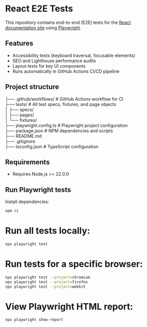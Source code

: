 # React E2E Tests

This repository contains end-to-end (E2E) tests for the [React documentation site](https://react.dev) using [Playwright](https://playwright.dev).

## Features

- Accessibility tests (keyboard traversal, focusable elements)
- SEO and Lighthouse performance audits
- Layout tests for key UI components
- Runs automatically in GitHub Actions CI/CD pipeline

## Project structure

├── .github/workflows/ # GitHub Actions workflow for CI  
├── tests/ # All test specs, fixtures, and page objects  
│ ├── specs/  
│ ├── pages/  
│ └── fixtures/  
├── playwright.config.ts # Playwright project configuration  
├── package.json # NPM dependencies and scripts  
├── README.md  
├── .gitignore  
├── tsconfig.json # TypeScript configuration

## Requirements

- Requires Node.js >= 22.0.0

## Run Playwright tests

Install dependencies:

```bash
npm ci
```

# Run all tests locally:

```bash
npx playwright test
```

# Run tests for a specific browser:

```bash
npx playwright test --project=chromium
npx playwright test --project=firefox
npx playwright test --project=webkit
```

# View Playwright HTML report:

```bash
npx playwright show-report
```
